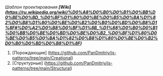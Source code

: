 *Шаблон проектирования* 
***[Wiki] (https://ru.wikipedia.org/wiki/%D0%A8%D0%B0%D0%B1%D0%BB%D0%BE%D0%BD_%D0%BF%D1%80%D0%BE%D0%B5%D0%BA%D1%82%D0%B8%D1%80%D0%BE%D0%B2%D0%B0%D0%BD%D0%B8%D1%8F#%D0%A2%D0%B8%D0%BF%D1%8B_%D1%88%D0%B0%D0%B1%D0%BB%D0%BE%D0%BD%D0%BE%D0%B2_%D0%BF%D1%80%D0%BE%D0%B5%D0%BA%D1%82%D0%B8%D1%80%D0%BE%D0%B2%D0%B0%D0%BD%D0%B8%D1%8F)***

1. [Порождающие] (https://github.com/PanDmitriy/js-patterns/tree/main/Creational)
2. [Структурные] (https://github.com/PanDmitriy/js-patterns/tree/main/Structural)